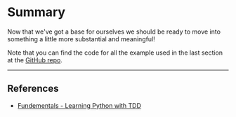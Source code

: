 # Summary

Now that we've got a base for ourselves we should be ready to move into something a little more substantial and meaningful!

Note that you can find the code for all the example used in the last section at the [GitHub repo](https://github.com/A-Ashiq/learning-python-with-tdd-course-materials).

***

## References

* [Fundementals - Learning Python with TDD](https://github.com/A-Ashiq/learning-python-with-tdd-course-materials)
